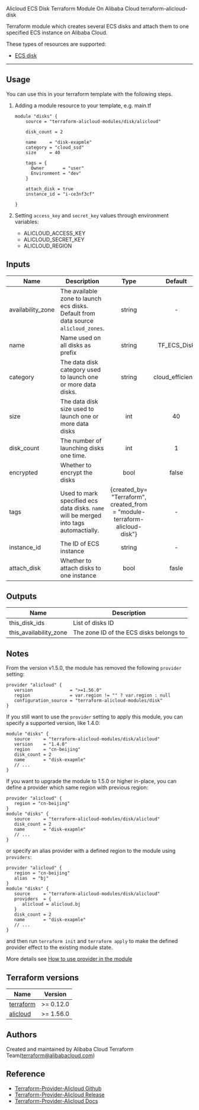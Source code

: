 Alicloud ECS Disk Terraform Module On Alibaba Cloud 
terraform-alicloud-disk

Terraform module which creates several ECS disks and attach them to one specified ECS instance on Alibaba Cloud.

These types of resources are supported:

* [ECS disk](https://www.terraform.io/docs/providers/alicloud/r/disk.html)

----------------------

Usage
-----
You can use this in your terraform template with the following steps.

1. Adding a module resource to your template, e.g. main.tf

    ```
    module "disks" {
        source = "terraform-alicloud-modules/disk/alicloud"

        disk_count = 2

        name     = "disk-exapmle"
        category = "cloud_ssd"
        size     = 40

        tags = {
          Owner       = "user"
          Environment = "dev"
        }

        attach_disk = true
        instance_id = "i-ce3nf3cf"

    }
    ```

2. Setting `access_key` and `secret_key` values through environment variables:

    - ALICLOUD_ACCESS_KEY
    - ALICLOUD_SECRET_KEY
    - ALICLOUD_REGION

## Inputs

| Name | Description | Type | Default | Required |
|------|-------------|:----:|:-----:|:-----:|
| availability_zone | The available zone to launch ecs disks. Default from data source `alicloud_zones`. | string | - | no |
| name | Name used on all disks as prefix | string | TF_ECS_Disk | no |
| category | The data disk category used to launch one or more data disks. | string | cloud_efficiency | no |
| size | The data disk size used to launch one or more data disks | int | 40 | no |
| disk_count | The number of launching disks one time. | int | 1 | no |
| encrypted | Whether to encrypt the disks | bool | false | no |
| tags | Used to mark specified ecs data disks. `name` will be merged into tags automactially. | {created_by= "Terraform", created_from = "module-terraform-alicloud-disk"} | - | no |
| instance_id | The ID of ECS instance | string | - | yes |
| attach_disk | Whether to attach disks to one instance | bool | fasle | no |


## Outputs

| Name | Description |
|------|-------------|
| this_disk_ids | List of disks ID |
| this_availability_zone | The zone ID of the ECS disks belongs to |

## Notes
From the version v1.5.0, the module has removed the following `provider` setting:

```hcl
provider "alicloud" {
   version              = ">=1.56.0"
   region               = var.region != "" ? var.region : null
   configuration_source = "terraform-alicloud-modules/disk"
}
```

If you still want to use the `provider` setting to apply this module, you can specify a supported version, like 1.4.0:

```hcl
module "disks" {
   source     = "terraform-alicloud-modules/disk/alicloud"
   version    = "1.4.0"
   region     = "cn-beijing"
   disk_count = 2
   name       = "disk-exapmle"
   // ...
}
```

If you want to upgrade the module to 1.5.0 or higher in-place, you can define a provider which same region with
previous region:

```hcl
provider "alicloud" {
   region = "cn-beijing"
}
module "disks" {
   source     = "terraform-alicloud-modules/disk/alicloud"
   disk_count = 2
   name       = "disk-exapmle"
   // ...
}
```
or specify an alias provider with a defined region to the module using `providers`:

```hcl
provider "alicloud" {
   region = "cn-beijing"
   alias  = "bj"
}
module "disks" {
   source     = "terraform-alicloud-modules/disk/alicloud"
   providers  = {
      alicloud = alicloud.bj
   }
   disk_count = 2
   name       = "disk-exapmle"
   // ...
}
```

and then run `terraform init` and `terraform apply` to make the defined provider effect to the existing module state.

More details see [How to use provider in the module](https://www.terraform.io/docs/language/modules/develop/providers.html#passing-providers-explicitly)

## Terraform versions

| Name | Version |
|------|---------|
| <a name="requirement_terraform"></a> [terraform](#requirement\_terraform) | >= 0.12.0 |
| <a name="requirement_alicloud"></a> [alicloud](#requirement\_alicloud) | >= 1.56.0 |

Authors
-------
Created and maintained by Alibaba Cloud Terraform Team(terraform@alibabacloud.com)

Reference
---------
* [Terraform-Provider-Alicloud Github](https://github.com/terraform-providers/terraform-provider-alicloud)
* [Terraform-Provider-Alicloud Release](https://releases.hashicorp.com/terraform-provider-alicloud/)
* [Terraform-Provider-Alicloud Docs](https://www.terraform.io/docs/providers/alicloud/index.html)


